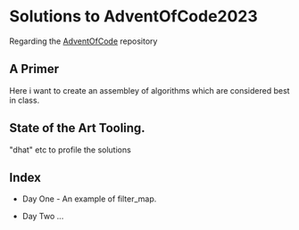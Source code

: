 # Solutions to AdventOfCode2023

Regarding the [AdventOfCode](https://adventofcode.com/) repository


## A Primer

Here i want to create an assembley of algorithms which are considered best in class.

##  State of the Art Tooling.

"dhat" etc to profile the solutions

## Index

- Day One - An example of filter_map.

- Day Two ...